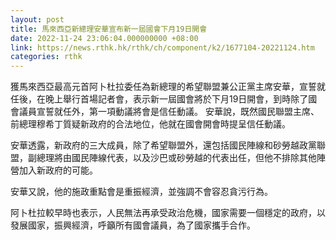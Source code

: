 ```yaml
---
layout: post
title: 馬來西亞新總理安華宣布新一屆國會下月19日開會
date: 2022-11-24 23:06:04.000000000 +08:00
link: https://news.rthk.hk/rthk/ch/component/k2/1677104-20221124.htm
categories: rthk
---
```


獲馬來西亞最高元首阿卜杜拉委任為新總理的希望聯盟兼公正黨主席安華，宣誓就任後，在晚上舉行首場記者會，表示新一屆國會將於下月19日開會，到時除了國會議員宣誓就任外，第一項動議將會是信任動議。 安華說，既然國民聯盟主席、前總理穆希丁質疑新政府的合法地位，他就在國會開會時提呈信任動議。

安華透露，新政府的三大成員，除了希望聯盟外，還包括國民陣線和砂勞越政黨聯盟，副總理將由國民陣線代表，以及沙巴或砂勞越的代表出任，但他不排除其他陣營加入新政府的可能。

安華又說，他的施政重點會是重振經濟，並強調不會容忍貪污行為。

阿卜杜拉較早時也表示，人民無法再承受政治危機，國家需要一個穩定的政府，以發展國家，振興經濟，呼籲所有國會議員，為了國家攜手合作。

